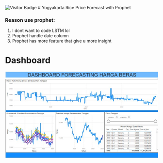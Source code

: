 <img src="https://visitor-badge.feriirawann.repl.co?username=kentangtelo&repo=BI-Yogyakarta-Rice-Price-Forecasting" alt="Visitor Badge" />
# Yogyakarta Rice Price Forecast with Prophet

### Reason use prophet:
1. I dont want to code LSTM lol
2. Prophet handle date column
3. Prophet has more feature that give u more insight


# Dashboard
<kbd>![alt text](https://github.com/kentangtelo/BI-Yogyakarta-Rice-Price-Forecasting/blob/master/Picture/dashboard.jpg?raw=true)</kbd>
